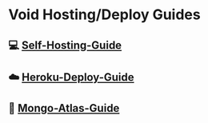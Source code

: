 # Void Hosting/Deploy Guides

## 💻 [Self-Hosting-Guide]()
## ☁️ [Heroku-Deploy-Guide]() 
## 💚 [Mongo-Atlas-Guide]()